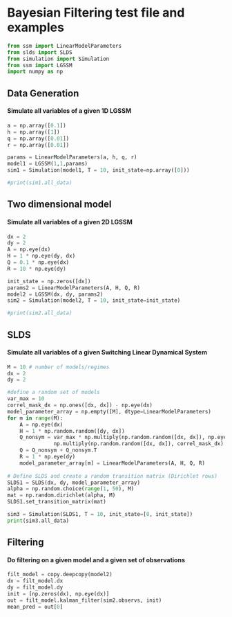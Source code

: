 # Bayesian Filtering test file and examples

```python
from ssm import LinearModelParameters
from slds import SLDS
from simulation import Simulation
from ssm import LGSSM
import numpy as np
```
## Data Generation

#### Simulate all variables of a given 1D LGSSM
```python
a = np.array([0.1])
h = np.array([1])
q = np.array([0.01])
r = np.array([0.01])

params = LinearModelParameters(a, h, q, r)
model1 = LGSSM(1,1,params)
sim1 = Simulation(model1, T = 10, init_state=np.array([0]))

#print(sim1.all_data)
```


## Two dimensional model
#### Simulate all variables of a given 2D LGSSM
```python
dx = 2
dy = 2
A = np.eye(dx)
H = 1 * np.eye(dy, dx)
Q = 0.1 * np.eye(dx)
R = 10 * np.eye(dy)

init_state = np.zeros([dx])
params2 = LinearModelParameters(A, H, Q, R)
model2 = LGSSM(dx, dy, params2)
sim2 = Simulation(model2, T = 10, init_state=init_state)

#print(sim2.all_data)
```


## SLDS
#### Simulate all variables of a given Switching Linear Dynamical System 
```python
M = 10 # number of models/regimes
dx = 2
dy = 2

#define a random set of models
var_max = 10
correl_mask_dx = np.ones([dx, dx]) - np.eye(dx)
model_parameter_array = np.empty([M], dtype=LinearModelParameters)
for m in range(M):
    A = np.eye(dx)
    H = 1 * np.random.random([dy, dx])
    Q_nonsym = var_max * np.multiply(np.random.random([dx, dx]), np.eye(dx)) + \
               np.multiply(np.random.random([dx, dx]), correl_mask_dx)
    Q = Q_nonsym + Q_nonsym.T
    R = 1 * np.eye(dy)
    model_parameter_array[m] = LinearModelParameters(A, H, Q, R)
   
# Define SLDS and create a random transition matrix (Dirichlet rows)
SLDS1 = SLDS(dx, dy, model_parameter_array)
alpha = np.random.choice(range(1, 50), M)
mat = np.random.dirichlet(alpha, M)
SLDS1.set_transition_matrix(mat)

sim3 = Simulation(SLDS1, T = 10, init_state=[0, init_state])
print(sim3.all_data)
```

## Filtering
#### Do filtering on a given model and a given set of observations
```python
filt_model = copy.deepcopy(model2)
dx = filt_model.dx
dy = filt_model.dy
init = [np.zeros(dx), np.eye(dx)]
out = filt_model.kalman_filter(sim2.observs, init)
mean_pred = out[0]
```